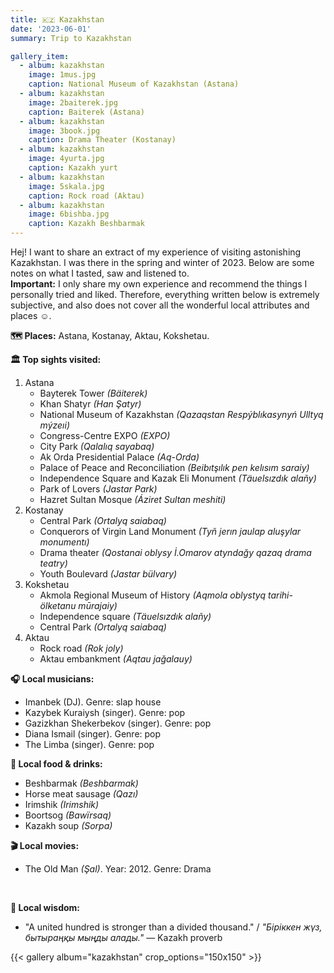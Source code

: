 ```yaml
---
title: 🇰🇿 Kazakhstan
date: '2023-06-01'
summary: Trip to Kazakhstan

gallery_item:
  - album: kazakhstan
    image: 1mus.jpg
    caption: National Museum of Kazakhstan (Astana)
  - album: kazakhstan
    image: 2baiterek.jpg
    caption: Baiterek (Astana)
  - album: kazakhstan
    image: 3book.jpg
    caption: Drama Theater (Kostanay)
  - album: kazakhstan
    image: 4yurta.jpg
    caption: Kazakh yurt
  - album: kazakhstan
    image: 5skala.jpg
    caption: Rock road (Aktau)
  - album: kazakhstan
    image: 6bishba.jpg
    caption: Kazakh Beshbarmak
---
```

Hej! I want to share an extract of my experience of visiting astonishing Kazakhstan. I was there in the spring and winter of 2023. Below are some notes on what I tasted, saw and listened to.<br>
<b>Important:</b> I only share my own experience and recommend the things I personally tried and liked. Therefore, everything written below is extremely subjective, and also does not cover all the wonderful local attributes and places ☺️.

<b>🗺 Places:</b> Astana, Kostanay, Aktau, Kokshetau.<br>

<b>🏛 Top sights visited: </b>
1. Astana
    - Bayterek Tower <i>(Bäiterek)</i>
    - Khan Shatyr <i>(Han Şatyr)</i>
    - National Museum of Kazakhstan <i>(Qazaqstan Respýblıkasynyń Ulltyq mýzeıi)</i>
    - Congress-Centre EXPO <i>(EXPO)</i>
    - City Park <i>(Qalalıq sayabaq)</i>
    - Ak Orda Presidential Palace <i>(Aq-Orda)</i>
    - Palace of Peace and Reconciliation <i>(Beibıtşılık pen kelısım saraiy)</i>
    - Independence Square and Kazak Eli Monument <i>(Täuelsızdık alañy)</i>
    - Park of Lovers <i>(Jastar Park)</i>
    - Hazret Sultan Mosque <i>(Áziret Sultan meshiti)</i>
2. Kostanay
    - Central Park <i>(Ortalyq saiabaq)</i>
    - Conquerors of Virgin Land Monument <i>(Tyñ jerın jaulap aluşylar monumentı)</i>
    - Drama theater <i>(Qostanai oblysy İ.Omarov atyndağy qazaq drama teatry)</i>
    - Youth Boulevard <i>(Jastar bülvary)</i>
3. Kokshetau
    - Akmola Regional Museum of History <i>(Aqmola oblystyq tarihi-ölketanu mūrajaiy)</i>
    - Independence square <i>(Täuelsızdık alañy)</i>
    - Central Park <i>(Ortalyq saiabaq)</i>
4. Aktau
    - Rock road <i>(Rok joly)</i>
    - Aktau embankment <i>(Aqtau jağalauy)</i>

<b>🎧 Local musicians: </b>
- Imanbek (DJ). Genre: slap house
- Kazybek Kuraiysh (singer). Genre: pop 
- Gazizkhan Shekerbekov (singer). Genre: pop
- Diana Ismail (singer). Genre: pop
- The Limba (singer). Genre: pop 

<b>🥘 Local food & drinks: </b>
- Beshbarmak <i>(Beshbarmak)</i>
- Horse meat sausage <i>(Qazı)</i>
- Irimshik <i>(Irimshik)</i>
- Boortsog <i>(Bawïrsaq)</i>
- Kazakh soup <i>(Sorpa)</i>

<b>🎬 Local movies:</b>
- The Old Man <i>(Şal)</i>. Year: 2012. Genre: Drama
<br>

<b>🦉 Local wisdom:</b>
- "A united hundred is stronger than a divided thousand." / <i>"Біріккен жүз, бытыраңқы мыңды алады."</i> — Kazakh proverb

{{< gallery album="kazakhstan" crop_options="150x150" >}}
   

